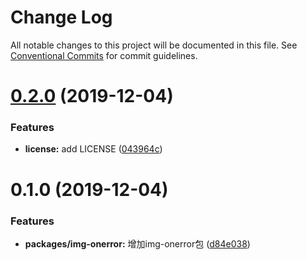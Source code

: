 # Change Log

All notable changes to this project will be documented in this file.
See [Conventional Commits](https://conventionalcommits.org) for commit guidelines.

# [0.2.0](https://github.com/FoxDaxian/oneForAll/compare/ofa-img-onerror@0.1.0...ofa-img-onerror@0.2.0) (2019-12-04)


### Features

* **license:** add LICENSE ([043964c](https://github.com/FoxDaxian/oneForAll/commit/043964c517e51f16a38cc29d01733ca59e62784c))





# 0.1.0 (2019-12-04)


### Features

* **packages/img-onerror:** 增加img-onerror包 ([d84e038](https://github.com/FoxDaxian/oneForAll/commit/d84e0386839060b6e62f42610b8f241cc7fd4d50))
